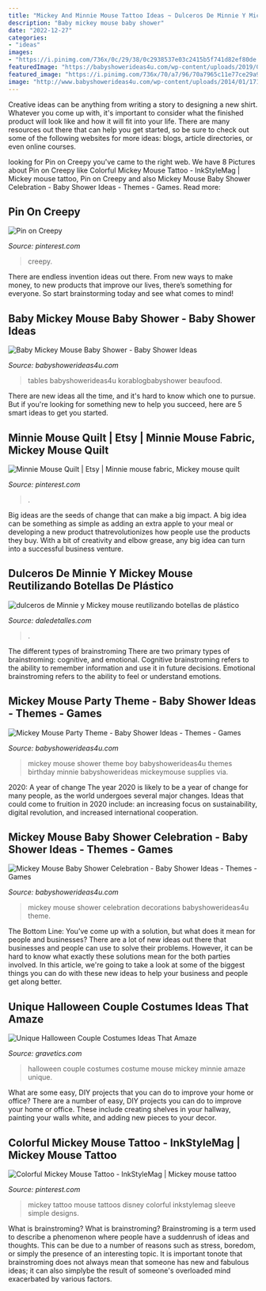 ```yaml
---
title: "Mickey And Minnie Mouse Tattoo Ideas ~ Dulceros De Minnie Y Mickey Mouse Reutilizando Botellas De Plástico"
description: "Baby mickey mouse baby shower"
date: "2022-12-27"
categories:
- "ideas"
images:
- "https://i.pinimg.com/736x/0c/29/38/0c2938537e03c2415b5f741d82ef80de.jpg"
featuredImage: "https://babyshowerideas4u.com/wp-content/uploads/2019/04/Mickey-Mouse-Baby-Shower-Celebration-Decorations.jpg"
featured_image: "https://i.pinimg.com/736x/70/a7/96/70a7965c11e77ce29a9f4e7220cd6620.jpg"
image: "http://www.babyshowerideas4u.com/wp-content/uploads/2014/01/171.jpg"
---
```



Creative ideas can be anything from writing a story to designing a new shirt. Whatever you come up with, it's important to consider what the finished product will look like and how it will fit into your life. There are many resources out there that can help you get started, so be sure to check out some of the following websites for more ideas: blogs, article directories, or even online courses.

	

		
looking for Pin on Creepy you've came to the right web. We have 8 Pictures about Pin on Creepy like Colorful Mickey Mouse Tattoo - InkStyleMag | Mickey mouse tattoo, Pin on Creepy and also Mickey Mouse Baby Shower Celebration - Baby Shower Ideas - Themes - Games. Read more:
		
    
## Pin On Creepy

<img loading=lazy src="https://i.pinimg.com/736x/0c/29/38/0c2938537e03c2415b5f741d82ef80de.jpg" onerror="this.onerror=null;this.src='https://tse2.mm.bing.net/th?id=OIP.B85HBPPxRbTPEHbeaJghJwHaMf&amp;pid=15.1';" alt="Pin on Creepy">

_Source: pinterest.com_

>creepy. 

	

There are endless invention ideas out there. From new ways to make money, to new products that improve our lives, there’s something for everyone. So start brainstorming today and see what comes to mind!

    
## Baby Mickey Mouse Baby Shower - Baby Shower Ideas

<img loading=lazy src="https://babyshowerideas4u.com/wp-content/uploads/2015/10/Baby-Mickey-Mouse-Baby-Shower-dessert-table-ideas.jpg" onerror="this.onerror=null;this.src='https://tse1.mm.bing.net/th?id=OIP.lPqTRTsIyzDhx3ez1dAl-wHaJ4&amp;pid=15.1';" alt="Baby Mickey Mouse Baby Shower - Baby Shower Ideas">

_Source: babyshowerideas4u.com_

>tables babyshowerideas4u korablogbabyshower beaufood. 

	

There are new ideas all the time, and it's hard to know which one to pursue. But if you're looking for something new to help you succeed, here are 5 smart ideas to get you started.

    
## Minnie Mouse Quilt | Etsy | Minnie Mouse Fabric, Mickey Mouse Quilt

<img loading=lazy src="https://i.pinimg.com/736x/0b/50/60/0b50602a563a9549fde0db81b301e231.jpg" onerror="this.onerror=null;this.src='https://tse4.mm.bing.net/th?id=OIP.fPsavRjVpe-3BZrntO5yWAHaJ4&amp;pid=15.1';" alt="Minnie Mouse Quilt | Etsy | Minnie mouse fabric, Mickey mouse quilt">

_Source: pinterest.com_

>. 

	

Big ideas are the seeds of change that can make a big impact. A big idea can be something as simple as adding an extra apple to your meal or developing a new product thatrevolutionizes how people use the products they buy. With a bit of creativity and elbow grease, any big idea can turn into a successful business venture.

    
## Dulceros De Minnie Y Mickey Mouse Reutilizando Botellas De Plástico

<img loading=lazy src="https://i0.wp.com/www.daledetalles.com/wp-content/uploads/2017/07/dulcero-minnie-y-mickey-con-botellas11.jpg" onerror="this.onerror=null;this.src='https://tse2.mm.bing.net/th?id=OIP.k9ajHDf8e_aHNgAxnWiYsQHaJ4&amp;pid=15.1';" alt="dulceros de Minnie y Mickey mouse reutilizando botellas de plástico">

_Source: daledetalles.com_

>. 

	

The different types of brainstroming
There are two primary types of brainstroming: cognitive, and emotional. Cognitive brainstroming refers to the ability to remember information and use it in future decisions. Emotional brainstroming refers to the ability to feel or understand emotions.

    
## Mickey Mouse Party Theme - Baby Shower Ideas - Themes - Games

<img loading=lazy src="http://www.babyshowerideas4u.com/wp-content/uploads/2014/01/171.jpg" onerror="this.onerror=null;this.src='https://tse2.mm.bing.net/th?id=OIP.3y16QCxKTN3XhuyN3mJtgAHaLI&amp;pid=15.1';" alt="Mickey Mouse Party Theme - Baby Shower Ideas - Themes - Games">

_Source: babyshowerideas4u.com_

>mickey mouse shower theme boy babyshowerideas4u themes birthday minnie babyshowerideas mickeymouse supplies via. 

	

2020: A year of change
The year 2020 is likely to be a year of change for many people, as the world undergoes several major changes. Ideas that could come to fruition in 2020 include: an increasing focus on sustainability, digital revolution, and increased international cooperation.

    
## Mickey Mouse Baby Shower Celebration - Baby Shower Ideas - Themes - Games

<img loading=lazy src="https://babyshowerideas4u.com/wp-content/uploads/2019/04/Mickey-Mouse-Baby-Shower-Celebration-Decorations.jpg" onerror="this.onerror=null;this.src='https://tse1.mm.bing.net/th?id=OIP.qABxfKYW1UmaStEE12vyMAHaK-&amp;pid=15.1';" alt="Mickey Mouse Baby Shower Celebration - Baby Shower Ideas - Themes - Games">

_Source: babyshowerideas4u.com_

>mickey mouse shower celebration decorations babyshowerideas4u theme. 

	

The Bottom Line: You’ve come up with a solution, but what does it mean for people and businesses?
There are a lot of new ideas out there that businesses and people can use to solve their problems. However, it can be hard to know what exactly these solutions mean for the both parties involved. In this article, we're going to take a look at some of the biggest things you can do with these new ideas to help your business and people get along better.

    
## Unique Halloween Couple Costumes Ideas That Amaze

<img loading=lazy src="https://www.gravetics.com/wp-content/uploads/2017/07/Mickey-and-Minnie-Mouse-Halloween-couple-costume.jpg" onerror="this.onerror=null;this.src='https://tse2.mm.bing.net/th?id=OIP.5tLnZOz146bMf2uPIO43vQHaJP&amp;pid=15.1';" alt="Unique Halloween Couple Costumes Ideas That Amaze">

_Source: gravetics.com_

>halloween couple costumes costume mouse mickey minnie amaze unique. 

	

What are some easy, DIY projects that you can do to improve your home or office?
There are a number of easy, DIY projects you can do to improve your home or office. These include creating shelves in your hallway, painting your walls white, and adding new pieces to your decor.

    
## Colorful Mickey Mouse Tattoo - InkStyleMag | Mickey Mouse Tattoo

<img loading=lazy src="https://i.pinimg.com/736x/70/a7/96/70a7965c11e77ce29a9f4e7220cd6620.jpg" onerror="this.onerror=null;this.src='https://tse2.mm.bing.net/th?id=OIP.oyzkXovzvHgL4WRZFwPw2QHaLT&amp;pid=15.1';" alt="Colorful Mickey Mouse Tattoo - InkStyleMag | Mickey mouse tattoo">

_Source: pinterest.com_

>mickey tattoo mouse tattoos disney colorful inkstylemag sleeve simple designs. 

	

What is brainstroming?
What is brainstroming? Brainstroming is a term used to describe a phenomenon where people have a suddenrush of ideas and thoughts. This can be due to a number of reasons such as stress, boredom, or simply the presence of an interesting topic. It is important tonote that brainstroming does not always mean that someone has new and fabulous ideas; it can also simplybe the result of someone's overloaded mind exacerbated by various factors.

